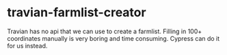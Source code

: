# travian-farmlist-creator

Travian has no api that we can use to create a farmlist. Filling in 100+ coordinates manually is very boring and time consuming. Cypress can do it for us instead.
